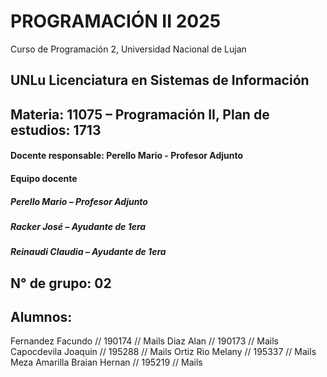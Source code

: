 # PROGRAMACIÓN II 2025
Curso de Programación 2, Universidad Nacional de Lujan
## UNLu Licenciatura en Sistemas de Información
## Materia: 11075 – Programación II, Plan de estudios: 1713
#### Docente responsable: Perello Mario - Profesor Adjunto
#### Equipo docente
##### Perello Mario – Profesor Adjunto
##### Racker José – Ayudante de 1era
##### Reinaudi Claudia – Ayudante de 1era
## N° de grupo: 02
## Alumnos:

Fernandez Facundo // 190174 // Mails
Diaz Alan // 190173 // Mails
Capocdevila Joaquin // 195288 // Mails
Ortiz Rio Melany // 195337 // Mails
Meza Amarilla Braian Hernan // 195219 // Mails

